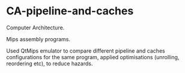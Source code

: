 # CA-pipeline-and-caches
Computer Architecture. 

Mips assembly programs. 

Used QtMips emulator to compare different pipeline and caches configurations for the same program, applied optimisations (unrolling, reordering etc), to reduce hazards.
